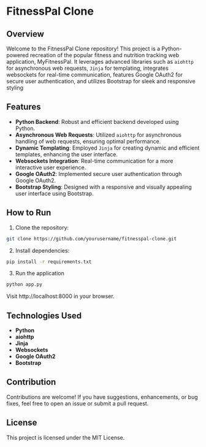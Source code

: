 # FitnessPal Clone

## Overview

Welcome to the FitnessPal Clone repository! This project is a Python-powered recreation of the popular fitness and nutrition tracking web application, MyFitnessPal. It leverages advanced libraries such as `aiohttp` for asynchronous web requests, `Jinja` for templating, integrates websockets for real-time communication, features Google OAuth2 for secure user authentication, and utilizes Bootstrap for sleek and responsive styling

## Features

- **Python Backend**: Robust and efficient backend developed using Python.
- **Asynchronous Web Requests**: Utilized `aiohttp` for asynchronous handling of web requests, ensuring optimal performance.
- **Dynamic Templating**: Employed `Jinja` for creating dynamic and efficient templates, enhancing the user interface.
- **Websockets Integration**: Real-time communication for a more interactive user experience.
- **Google OAuth2**: Implemented secure user authentication through Google OAuth2.
- **Bootstrap Styling**: Designed with a responsive and visually appealing user interface using Bootstrap.

## How to Run

1. Clone the repository:

```bash
git clone https://github.com/yourusername/fitnesspal-clone.git
```

2. Install dependencies:

```bash
pip install -r requirements.txt
```

3. Run the application

```bash
python app.py
```

Visit http://localhost:8000 in your browser.

## Technologies Used
- **Python**
- **aiohttp**
- **Jinja**
- **Websockets**
- **Google OAuth2**
- **Bootstrap**

## Contribution
Contributions are welcome! If you have suggestions, enhancements, or bug fixes, feel free to open an issue or submit a pull request.

## License
This project is licensed under the MIT License.
